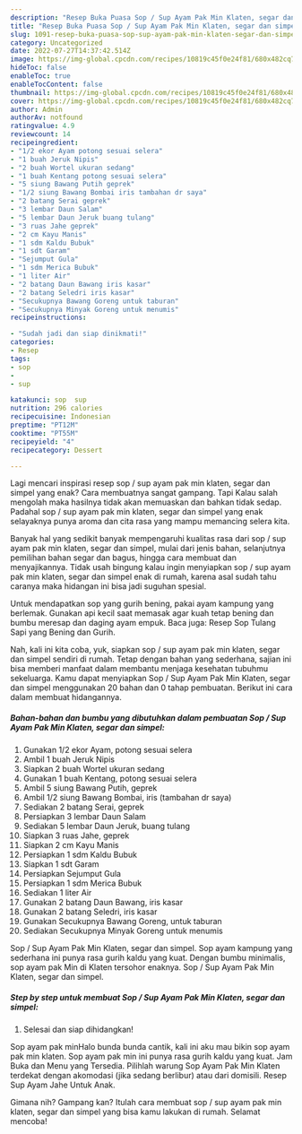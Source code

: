 ```yaml
---
description: "Resep Buka Puasa Sop / Sup Ayam Pak Min Klaten, segar dan simpel yang Menggugah Selera "
title: "Resep Buka Puasa Sop / Sup Ayam Pak Min Klaten, segar dan simpel yang Menggugah Selera "
slug: 1091-resep-buka-puasa-sop-sup-ayam-pak-min-klaten-segar-dan-simpel-yang-menggugah-selera
category: Uncategorized
date: 2022-07-27T14:37:42.514Z
image: https://img-global.cpcdn.com/recipes/10819c45f0e24f81/680x482cq70/sop-sup-ayam-pak-min-klaten-segar-dan-simpel-foto-resep-utama.jpg
hideToc: false
enableToc: true
enableTocContent: false
thumbnail: https://img-global.cpcdn.com/recipes/10819c45f0e24f81/680x482cq70/sop-sup-ayam-pak-min-klaten-segar-dan-simpel-foto-resep-utama.jpg
cover: https://img-global.cpcdn.com/recipes/10819c45f0e24f81/680x482cq70/sop-sup-ayam-pak-min-klaten-segar-dan-simpel-foto-resep-utama.jpg
author: Admin
authorAv: notfound
ratingvalue: 4.9
reviewcount: 14
recipeingredient:
- "1/2 ekor Ayam potong sesuai selera"
- "1 buah Jeruk Nipis"
- "2 buah Wortel ukuran sedang"
- "1 buah Kentang potong sesuai selera"
- "5 siung Bawang Putih geprek"
- "1/2 siung Bawang Bombai iris tambahan dr saya"
- "2 batang Serai geprek"
- "3 lembar Daun Salam"
- "5 lembar Daun Jeruk buang tulang"
- "3 ruas Jahe geprek"
- "2 cm Kayu Manis"
- "1 sdm Kaldu Bubuk"
- "1 sdt Garam"
- "Sejumput Gula"
- "1 sdm Merica Bubuk"
- "1 liter Air"
- "2 batang Daun Bawang iris kasar"
- "2 batang Seledri iris kasar"
- "Secukupnya Bawang Goreng untuk taburan"
- "Secukupnya Minyak Goreng untuk menumis"
recipeinstructions:

- "Sudah jadi dan siap dinikmati!"
categories:
- Resep
tags:
- sop
- 
- sup

katakunci: sop  sup 
nutrition: 296 calories
recipecuisine: Indonesian
preptime: "PT12M"
cooktime: "PT55M"
recipeyield: "4"
recipecategory: Dessert

---
```



Lagi mencari inspirasi resep sop / sup ayam pak min klaten, segar dan simpel yang enak? Cara membuatnya sangat gampang. Tapi Kalau salah mengolah maka hasilnya tidak akan memuaskan dan bahkan tidak sedap. Padahal sop / sup ayam pak min klaten, segar dan simpel yang enak selayaknya punya aroma dan cita rasa yang mampu memancing selera kita.


Banyak hal yang sedikit banyak mempengaruhi kualitas rasa dari sop / sup ayam pak min klaten, segar dan simpel, mulai dari jenis bahan, selanjutnya pemilihan bahan segar dan bagus, hingga cara membuat dan menyajikannya. Tidak usah bingung kalau ingin menyiapkan sop / sup ayam pak min klaten, segar dan simpel enak di rumah, karena asal sudah tahu caranya maka hidangan ini bisa jadi suguhan spesial.

Untuk mendapatkan sop yang gurih bening, pakai ayam kampung yang berlemak. Gunakan api kecil saat memasak agar kuah tetap bening dan bumbu meresap dan daging ayam empuk. Baca juga: Resep Sop Tulang Sapi yang Bening dan Gurih.


Nah, kali ini kita coba, yuk, siapkan sop / sup ayam pak min klaten, segar dan simpel sendiri di rumah. Tetap dengan bahan yang sederhana, sajian ini bisa memberi manfaat dalam membantu menjaga kesehatan tubuhmu sekeluarga. Kamu dapat menyiapkan Sop / Sup Ayam Pak Min Klaten, segar dan simpel menggunakan 20 bahan dan 0 tahap pembuatan. Berikut ini cara dalam membuat hidangannya.

<!--inarticleads1-->

##### Bahan-bahan dan bumbu yang dibutuhkan dalam pembuatan Sop / Sup Ayam Pak Min Klaten, segar dan simpel:

1. Gunakan 1/2 ekor Ayam, potong sesuai selera
1. Ambil 1 buah Jeruk Nipis
1. Siapkan 2 buah Wortel ukuran sedang
1. Gunakan 1 buah Kentang, potong sesuai selera
1. Ambil 5 siung Bawang Putih, geprek
1. Ambil 1/2 siung Bawang Bombai, iris (tambahan dr saya)
1. Sediakan 2 batang Serai, geprek
1. Persiapkan 3 lembar Daun Salam
1. Sediakan 5 lembar Daun Jeruk, buang tulang
1. Siapkan 3 ruas Jahe, geprek
1. Siapkan 2 cm Kayu Manis
1. Persiapkan 1 sdm Kaldu Bubuk
1. Siapkan 1 sdt Garam
1. Persiapkan Sejumput Gula
1. Persiapkan 1 sdm Merica Bubuk
1. Sediakan 1 liter Air
1. Gunakan 2 batang Daun Bawang, iris kasar
1. Gunakan 2 batang Seledri, iris kasar
1. Gunakan Secukupnya Bawang Goreng, untuk taburan
1. Sediakan Secukupnya Minyak Goreng untuk menumis


Sop / Sup Ayam Pak Min Klaten, segar dan simpel. Sop ayam kampung yang sederhana ini punya rasa gurih kaldu yang kuat. Dengan bumbu minimalis, sop ayam pak Min di Klaten tersohor enaknya. Sop / Sup Ayam Pak Min Klaten, segar dan simpel. 

<!--inarticleads2-->

##### Step by step untuk membuat Sop / Sup Ayam Pak Min Klaten, segar dan simpel:


1. Selesai dan siap dihidangkan!

Sop ayam pak minHalo bunda bunda cantik, kali ini aku mau bikin sop ayam pak min klaten. Sop ayam pak min ini punya rasa gurih kaldu yang kuat. Jam Buka dan Menu yang Tersedia. Pilihlah warung Sop Ayam Pak Min Klaten terdekat dengan akomodasi (jika sedang berlibur) atau dari domisili. Resep Sup Ayam Jahe Untuk Anak. 

Gimana nih? Gampang kan? Itulah cara membuat sop / sup ayam pak min klaten, segar dan simpel yang bisa kamu lakukan di rumah. Selamat mencoba!
